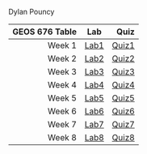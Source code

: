 Dylan Pouncy

| GEOS 676 Table | Lab | Quiz |
|-------:|:----:|-------:|
| Week 1 | [Lab1](https://github.com/dylanpouncy/Pounc_GEOS676/blob/main/Lab/Week01) | [Quiz1](https://github.com/dylanpouncy/Pounc_GEOS676/blob/main/Quiz/Week01) |
| Week 2 | [Lab2](https://github.com/dylanpouncy/Pounc_GEOS676/blob/main/Lab/Week02) | [Quiz2](https://github.com/dylanpouncy/Pounc_GEOS676/blob/main/Quiz/Week02) |
| Week 3 | [Lab3](https://github.com/dylanpouncy/Pounc_GEOS676/blob/main/Lab/Week03) | [Quiz3](https://github.com/dylanpouncy/Pounc_GEOS676/blob/main/Quiz/Week03) |
| Week 4 | [Lab4](https://github.com/dylanpouncy/Pounc_GEOS676/blob/main/Lab/Week04) | [Quiz4](https://github.com/dylanpouncy/Pounc_GEOS676/blob/main/Quiz/Week04) |
| Week 5 | [Lab5](https://github.com/dylanpouncy/Pounc_GEOS676/blob/main/Lab/Week05) | [Quiz5](https://github.com/dylanpouncy/Pounc_GEOS676/blob/main/Quiz/Week05) |
| Week 6 | [Lab6](https://github.com/dylanpouncy/Pounc_GEOS676/blob/main/Lab/Week06) | [Quiz6](https://github.com/dylanpouncy/Pounc_GEOS676/blob/main/Quiz/Week06) |
| Week 7 | [Lab7](https://github.com/dylanpouncy/Pounc_GEOS676/blob/main/Lab/Week07) | [Quiz7](https://github.com/dylanpouncy/Pounc_GEOS676/blob/main/Quiz/Week07) |
| Week 8 | [Lab8](https://github.com/dylanpouncy/Pounc_GEOS676/blob/main/Lab/Week08) | [Quiz8](https://github.com/dylanpouncy/Pounc_GEOS676/blob/main/Quiz/Week08) |
